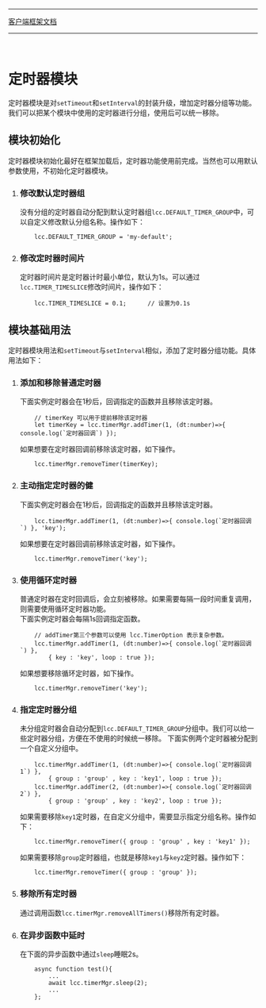 ****
[客户端框架文档](./1.客户端框架文档.md)<br/>
****
<br/>

# **定时器模块**

定时器模块是对`setTimeout`和`setInterval`的封装升级，增加定时器分组等功能。我们可以把某个模块中使用的定时器进行分组，使用后可以统一移除。

## **模块初始化**

定时器模块初始化最好在框架加载后，定时器功能使用前完成。当然也可以用默认参数使用，不初始化定时器模块。<br/>

1. ### 修改默认定时器组
    没有分组的定时器自动分配到默认定时器组`lcc.DEFAULT_TIMER_GROUP`中，可以自定义修改默认分组名称。操作如下：
    ```
        lcc.DEFAULT_TIMER_GROUP = 'my-default';
    ```

2. ### 修改定时器时间片
    定时器时间片是定时器计时最小单位，默认为1s。可以通过`lcc.TIMER_TIMESLICE`修改时间片，操作如下：
    ```
        lcc.TIMER_TIMESLICE = 0.1;      // 设置为0.1s
    ```

## **模块基础用法**

定时器模块用法和`setTimeout`与`setInterval`相似，添加了定时器分组功能。具体用法如下：

1. ### 添加和移除普通定时器
    下面实例定时器会在1秒后，回调指定的函数并且移除该定时器。
    ```
        // timerKey 可以用于提前移除该定时器
        let timerKey = lcc.timerMgr.addTimer(1, (dt:number)=>{ console.log(`定时器回调`) });
    ```
    如果想要在定时器回调前移除该定时器，如下操作。
    ```
        lcc.timerMgr.removeTimer(timerKey);
    ```

2. ### 主动指定定时器的健
    下面实例定时器会在1秒后，回调指定的函数并且移除该定时器。
    ```
        lcc.timerMgr.addTimer(1, (dt:number)=>{ console.log(`定时器回调`) }, 'key');
    ```
    如果想要在定时器回调前移除该定时器，如下操作。
    ```
        lcc.timerMgr.removeTimer('key');
    ```

3. ### 使用循环定时器
    普通定时器在定时回调后，会立刻被移除。如果需要每隔一段时间重复调用，则需要使用循环定时器功能。<br/>
    下面实例定时器会每隔1s回调指定函数。
    ```
        // addTimer第三个参数可以使用 lcc.TimerOption 表示复杂参数。
        lcc.timerMgr.addTimer(1, (dt:number)=>{ console.log(`定时器回调`) }, 
            { key : 'key', loop : true });
    ```
    如果想要移除循环定时器，如下操作。
    ```
        lcc.timerMgr.removeTimer('key');
    ```

4. ### 指定定时器分组
    未分组定时器会自动分配到`lcc.DEFAULT_TIMER_GROUP`分组中。我们可以给一些定时器分组，方便在不使用的时候统一移除。
    下面实例两个定时器被分配到一个自定义分组中。
    ```
        lcc.timerMgr.addTimer(1, (dt:number)=>{ console.log(`定时器回调1`) }, 
            { group : 'group' , key : 'key1', loop : true });
        lcc.timerMgr.addTimer(2, (dt:number)=>{ console.log(`定时器回调2`) }, 
            { group : 'group' , key : 'key2', loop : true });
    ```
    如果需要移除`key1`定时器，在自定义分组中，需要显示指定分组名称。操作如下：
    ```
        lcc.timerMgr.removeTimer({ group : 'group' , key : 'key1' });
    ```
    如果需要移除`group`定时器组，也就是移除`key1`与`key2`定时器。操作如下：
    ```
        lcc.timerMgr.removeTimer({ group : 'group' });
    ```

5. ### 移除所有定时器
    通过调用函数`lcc.timerMgr.removeAllTimers()`移除所有定时器。


6. ### 在异步函数中延时
    在下面的异步函数中通过`sleep`睡眠2s。
    ```
        async function test(){
            ...
            await lcc.timerMgr.sleep(2);
            ...
        };
    ```

